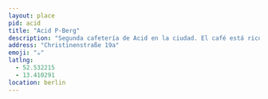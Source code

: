 ```yaml
---
layout: place
pid: acid
title: "Acid P-Berg"
description: "Segunda cafetería de Acid en la ciudad. El café está rico pero es muy caro."
address: "Christinenstraße 19a"
emoji: "☕"
latlng:
  - 52.532215
  - 13.410291
location: berlin
---
```


